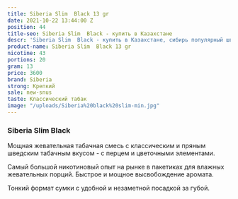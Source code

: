 ```yaml
---
title: Siberia Slim  Black 13 gr
date: 2021-10-22 13:44:00 Z
position: 44
title-seo: Siberia Slim  Black - купить в Казахстане
descr: 'Siberia Slim  Black - купить в Казахстане, сибирь популярный шведский брэнд '
product-name: Siberia Slim  Black 13 gr
nicotine: 43
portions: 20
gram: 13
price: 3600
brand: Siberia
strong: Крепкий
sale: new-snus
taste: Классический табак
image: "/uploads/Siberia%20black%20slim-min.jpg"
---
```


### Siberia Slim  Black

Мощная жевательная табачная смесь с классическим и пряным шведским табачным вкусом - с перцем и цветочными элементами.
 
Самый большой никотиновый опыт на рынке в пакетиках для влажных жевательных порций. Быстрое и мощное высвобождение аромата.
 
Тонкий формат сумки с удобной и незаметной посадкой за губой.
